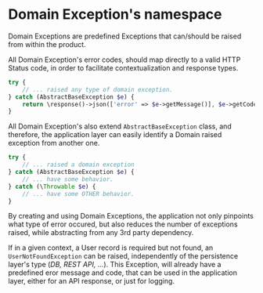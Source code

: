 # Domain Exception's namespace

Domain Exceptions are predefined Exceptions that can/should be raised from within the product.

All Domain Exception's error codes, should map directly to a valid HTTP Status code, in order to facilitate contextualization and response types.

```php
try {
    // ... raised any type of domain exception.
} catch (AbstractBaseException $e) {
    return \response()->json(['error' => $e->getMessage()], $e->getCode());
}
```

All Domain Exception's also extend `AbstractBaseException` class, and therefore, the application layer can easily identify a Domain raised exception from another one.

```php
try {
    // ... raised a domain exception
} catch (AbstractBaseException $e) {
    // ... have some behavior.
} catch (\Throwable $e) {
    // ... have some OTHER behavior.
}
```

By creating and using Domain Exceptions, the application not only pinpoints what type of error occured, but also reduces the number of exceptions raised, while abstracting from any 3rd party dependency.

If in a given context, a User record is required but not found, an `UserNotFoundException` can be raised, independently of the persistence layer's type (_DB, REST API, ..._).
This Exception, will already have a predefined eror message and code, that can be used in the application layer, either for an API response, or just for logging.
